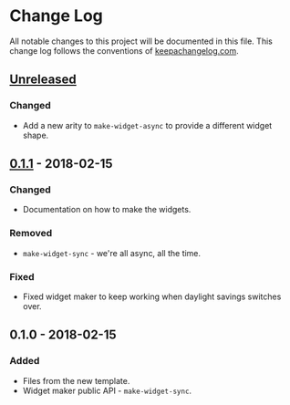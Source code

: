 # Change Log
All notable changes to this project will be documented in this file. This change log follows the conventions of [keepachangelog.com](http://keepachangelog.com/).

## [Unreleased]
### Changed
- Add a new arity to `make-widget-async` to provide a different widget shape.

## [0.1.1] - 2018-02-15
### Changed
- Documentation on how to make the widgets.

### Removed
- `make-widget-sync` - we're all async, all the time.

### Fixed
- Fixed widget maker to keep working when daylight savings switches over.

## 0.1.0 - 2018-02-15
### Added
- Files from the new template.
- Widget maker public API - `make-widget-sync`.

[Unreleased]: https://github.com/your-name/immotile/compare/0.1.1...HEAD
[0.1.1]: https://github.com/your-name/immotile/compare/0.1.0...0.1.1
